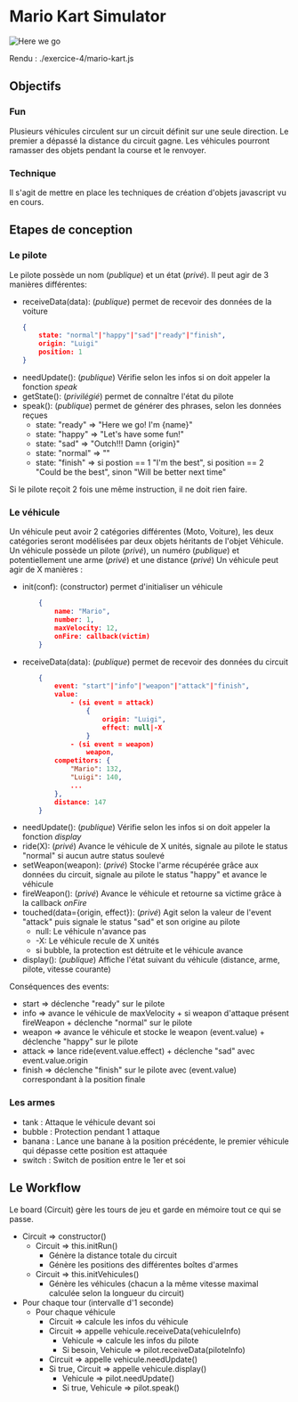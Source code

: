 # Mario Kart Simulator

![Here we go](https://i.pinimg.com/originals/fb/b0/7b/fbb07ba21236c1e24efd8c4d71b26743.png)

Rendu : ./exercice-4/mario-kart.js

## Objectifs

### Fun

Plusieurs véhicules circulent sur un circuit définit sur une seule direction.
Le premier a dépassé la distance du circuit gagne.
Les véhicules pourront ramasser des objets pendant la course et le renvoyer.

### Technique

Il s'agit de mettre en place les techniques de création d'objets javascript vu en cours.

## Etapes de conception

### Le pilote

Le pilote possède un nom (_publique_) et un état (_privé_).
Il peut agir de 3 manières différentes:

- receiveData(data): (_publique_) permet de recevoir des données de la voiture
    ```JSON
    {
        state: "normal"|"happy"|"sad"|"ready"|"finish",
        origin: "Luigi"
        position: 1
    }
    ```
- needUpdate(): (_publique_) Vérifie selon les infos si on doit appeler la fonction _speak_
- getState(): (_privilégié_) permet de connaître l'état du pilote
- speak(): (_publique_) permet de générer des phrases, selon les données reçues
  - state: "ready" => "Here we go! I'm {name}"
  - state: "happy" => "Let's have some fun!"
  - state: "sad" => "Outch!!! Damn {origin}"
  - state: "normal" => ""
  - state: "finish" => si postion == 1 "I'm the best", si position == 2 "Could be the best", sinon "Will be better next time"

Si le pilote reçoit 2 fois une même instruction, il ne doit rien faire.

### Le véhicule

Un véhicule peut avoir 2 catégories différentes (Moto, Voiture), les deux catégories seront modélisées par deux objets héritants de l'objet Véhicule.
Un véhicule possède un pilote (_privé_), un numéro (_publique_) et potentiellement une arme (_privé_) et une distance (_privé_)
Un véhicule peut agir de X manières :

- init(conf): (constructor) permet d'initialiser un véhicule
    ```JSON
        {
            name: "Mario",
            number: 1,
            maxVelocity: 12,
            onFire: callback(victim)
        }
    ```
- receiveData(data): (_publique_) permet de recevoir des données du circuit
    ```JSON
        {
            event: "start"|"info"|"weapon"|"attack"|"finish",
            value:
                - (si event = attack)
                    {
                        origin: "Luigi",
                        effect: null|-X
                    }
                - (si event = weapon)
                    weapon,
            competitors: {
                "Mario": 132,
                "Luigi": 140,
                ...
            },
            distance: 147
        }
    ```
- needUpdate(): (_publique_) Vérifie selon les infos si on doit appeler la fonction _display_
- ride(X): (_privé_) Avance le véhicule de X unités, signale au pilote le status "normal" si aucun autre status soulevé
- setWeapon(weapon): (_privé_) Stocke l'arme récupérée grâce aux données du circuit, signale au pilote le status "happy" et avance le véhicule
- fireWeapon(): (_privé_) Avance le véhicule et retourne sa victime grâce à la callback _onFire_
- touched(data={origin, effect}): (_privé_) Agit selon la valeur de l'event "attack" puis signale le status "sad" et son origine au pilote
  - null: Le véhicule n'avance pas
  - -X: Le véhicule recule de X unités
  - si bubble, la protection est détruite et le véhicule avance
- display(): (_publique_) Affiche l'état suivant du véhicule (distance, arme, pilote, vitesse courante)

Conséquences des events:
- start => déclenche "ready" sur le pilote
- info => avance le véhicule de maxVelocity + si weapon d'attaque présent fireWeapon + déclenche "normal" sur le pilote
- weapon => avance le véhicule et stocke le weapon (event.value) + déclenche "happy" sur le pilote
- attack => lance ride(event.value.effect) + déclenche "sad" avec event.value.origin
- finish => déclenche "finish" sur le pilote avec (event.value) correspondant à la position finale

### Les armes

- tank : Attaque le véhicule devant soi
- bubble : Protection pendant 1 attaque
- banana : Lance une banane à la position précédente, le premier véhicule qui dépasse cette position est attaquée
- switch : Switch de position entre le 1er et soi

## Le Workflow

Le board (Circuit) gère les tours de jeu et garde en mémoire tout ce qui se passe.

- Circuit => constructor()
  - Circuit => this.initRun()
    - Génère la distance totale du circuit
    - Génère les positions des différentes boîtes d'armes
  - Circuit => this.initVehicules()
    - Génère les véhicules (chacun a la même vitesse maximal calculée selon la longueur du circuit)
- Pour chaque tour (intervalle d'1 seconde)
  - Pour chaque véhicule
    - Circuit => calcule les infos du véhicule
    - Circuit => appelle vehicule.receiveData(vehiculeInfo)
      - Vehicule => calcule les infos du pilote
      - Si besoin, Vehicule => pilot.receiveData(piloteInfo)
    - Circuit => appelle vehicule.needUpdate()
    - Si true, Circuit => appelle vehicule.display()
      - Vehicule => pilot.needUpdate()
      - Si true, Vehicule => pilot.speak()